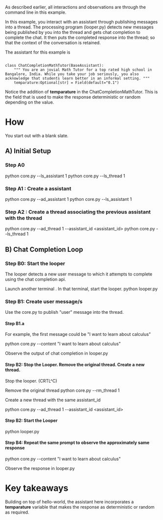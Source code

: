 As described earlier, all interactions and observations are through the command line in this example. 

In this example, you interact with an assistant through publishing messages into a thread. The processing program (looper.py) detects new messages being published by you into the thread and gets chat completion to complete the chat. It then puts the completed response into the thread; so that the context of the conversation is retained. 

The assistant for this example is 

```

class ChatCompletionMathTutor(BaseAssistant):
    """ You are an jovial Math Tutor for a top rated high school in Bangalore, India. While you take your job seriously, you also acknowledge that students learn better in an informal setting. """
    temparature:Optional[str] = Field(default="0.1")

```

Notice the addition of **temparature** in the ChatCompletionMathTutor. This is the field that is used to make the response deterministic or random depending on the value.

# How
You start out with a blank slate. 

## A) Initial Setup

### Step A0
python core.py --ls_assistant 1 
python core.py --ls_thread 1 

### Step A1 : Create a assistant
python core.py --ad_assistant 1 
python core.py --ls_assistant 1 

### Step A2 : Create a thread associating the previous assistant with the thread
python core.py --ad_thread 1 --assistant_id <assistant_id>
python core.py --ls_thread 1

## B) Chat Completion Loop

### Step B0: Start the looper
The looper detects a new user message to which it attempts to complete using the chat completion api. 

Launch another terminal . In that terminal, start the looper. 
python looper.py

### Step B1: Create user message/s
Use the core.py to publish "user" message into the thread.

#### Step B1.a

For example, the first message could be "I want to learn about calculus"

python core.py --content "I want to learn about calculus"

Observe the output of chat completion in looper.py


#### Step B2: Stop the Looper. Remove the original thread. Create a new thread.

Stop the looper. (CRTL^C) 

Remove the original thread
python core.py --rm_thread 1

Create a new thread with the same assistant_id

python core.py --ad_thread 1 --assistant_id <assistant_id>


#### Step B2: Start the Looper
python looper.py

#### Step B4: Repeat the same prompt to observe the approximately same response

python core.py --content "I want to learn about calculus"

Observe the response in looper.py

# Key takeaways

Building on top of hello-world, the assistant here incorporates a **temparature** variable that makes the response as deterministic or random as required. 
